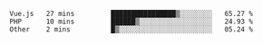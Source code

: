 <!--START_SECTION:waka-->

```text
Vue.js   27 mins         ████████████████▒░░░░░░░░   65.27 %
PHP      10 mins         ██████▒░░░░░░░░░░░░░░░░░░   24.93 %
Other    2 mins          █▒░░░░░░░░░░░░░░░░░░░░░░░   05.24 %
```

<!--END_SECTION:waka-->
